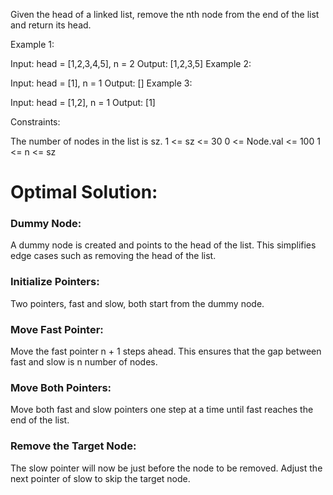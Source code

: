 Given the head of a linked list, remove the nth node from the end of the list and return its head.

 

Example 1:


Input: head = [1,2,3,4,5], n = 2
Output: [1,2,3,5]
Example 2:

Input: head = [1], n = 1
Output: []
Example 3:

Input: head = [1,2], n = 1
Output: [1]
 
Constraints:

The number of nodes in the list is sz.
1 <= sz <= 30
0 <= Node.val <= 100
1 <= n <= sz
 

# Optimal Solution:

### Dummy Node: 
A dummy node is created and points to the head of the list. This simplifies edge cases such as removing the head of the list.

### Initialize Pointers: 
Two pointers, fast and slow, both start from the dummy node.

### Move Fast Pointer: 
Move the fast pointer n + 1 steps ahead. This ensures that the gap between fast and slow is n number of nodes.

### Move Both Pointers: 
Move both fast and slow pointers one step at a time until fast reaches the end of the list.

### Remove the Target Node: 
The slow pointer will now be just before the node to be removed. Adjust the next pointer of slow to skip the target node.